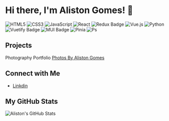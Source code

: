 # Hi there, I'm Aliston Gomes! 👋
![HTML5](https://img.shields.io/badge/html5-%23E34F26.svg?style=for-the-badge&logo=html5&logoColor=white)
![CSS3](https://img.shields.io/badge/css3-%231572B6.svg?style=for-the-badge&logo=css3&logoColor=white)
![JavaScript](https://img.shields.io/badge/javascript-%23323330.svg?style=for-the-badge&logo=javascript&logoColor=%23F7DF1E)
![React](https://img.shields.io/badge/react-%2320232a.svg?style=for-the-badge&logo=react&logoColor=%2361DAFB)
![Redux Badge](https://img.shields.io/badge/Redux-764ABC?logo=redux&logoColor=fff&style=for-the-badge)
![Vue.js](https://img.shields.io/badge/vuejs-%2335495e.svg?style=for-the-badge&logo=vuedotjs&logoColor=%234FC08D)
![Python](https://img.shields.io/badge/python-3670A0?style=for-the-badge&logo=python&logoColor=ffdd54)
![Vuetify Badge](https://img.shields.io/badge/Vuetify-1867C0?logo=vuetify&logoColor=fff&style=for-the-badge)
![MUI Badge](https://img.shields.io/badge/MUI-007FFF?logo=mui&logoColor=fff&style=for-the-badge)
![Pinia](https://img.shields.io/badge/Pinia-%2335495e.svg?style=for-the-badge&logo=vuedotjs&logoColor=FFD63A)
![Ps](https://img.shields.io/badge/Adobe%20Photoshop-31A8FF?style=for-the-badge&logo=Adobe%20Photoshop&logoColor=black)



















## Projects

Photography Portfolio
[Photos By Aliston Gomes](https://photos-by-aliston-gomes.vercel.app)
###
## Connect with Me
- [Linkdin](https://www.linkedin.com/in/aliston-inas-gomes-637787230utm_source=share&utm_campaign=share_via&utm_content=profile&utm_medium=ios_app)

## My GitHub Stats
![Aliston's GitHub Stats](https://github-readme-stats.vercel.app/api?username=aliston-gomes&show_icons=true&hide_title=true&hide_border=true)
